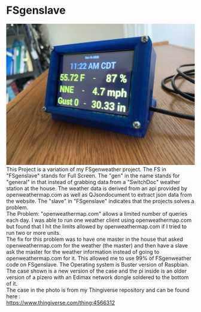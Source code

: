 # FSgenslave
![Client Photo](https://github.com/bonnette/FSgenweather/blob/main/IMG_3409s.jpg)
<br>
This Project is a variation of my FSgenweather project. The FS in "FSgenslave" stands for Full Screen. The "gen" in the name stands for "general" in that instead of 
grabbing data from a "SwitchDoc" weather station at the house. The weather data is derived from an api provided by openweathermap.com as well as QJsondocument to extract 
json data from the website.
The "slave" in "FSgenslave" indicates that the projects solves a problem.</br>
The Problem: "openweathermap.com" allows a limited number of queries each day. I was able to run one weather client using openweathermap.com but found that I hit the limits 
allowed by openweathermap.com if I tried to run two or more units.</br>
The fix for this problem was to have one master in the house that asked openweathermap.com for the weather (the master) and then have a slave ask the master for the weather
information instead of going to openweathermap.com for it. This allowed me to use 99% of FSgenweather code on FSgenslave. 
The Operating system is Buster version of Raspbian. The case shown is a new version of the case and the pi inside is an older version of a pizero with an Edimax network dongle
soldered to the bottom of it.
<br>
The case in the photo is from my Thingiverse repository and can be found here :
<br>
https://www.thingiverse.com/thing:4566312

